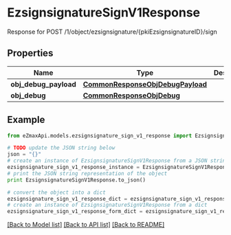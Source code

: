 # EzsignsignatureSignV1Response

Response for POST /1/object/ezsignsignature/{pkiEzsignsignatureID}/sign

## Properties

Name | Type | Description | Notes
------------ | ------------- | ------------- | -------------
**obj_debug_payload** | [**CommonResponseObjDebugPayload**](CommonResponseObjDebugPayload.md) |  | 
**obj_debug** | [**CommonResponseObjDebug**](CommonResponseObjDebug.md) |  | [optional] 

## Example

```python
from eZmaxApi.models.ezsignsignature_sign_v1_response import EzsignsignatureSignV1Response

# TODO update the JSON string below
json = "{}"
# create an instance of EzsignsignatureSignV1Response from a JSON string
ezsignsignature_sign_v1_response_instance = EzsignsignatureSignV1Response.from_json(json)
# print the JSON string representation of the object
print EzsignsignatureSignV1Response.to_json()

# convert the object into a dict
ezsignsignature_sign_v1_response_dict = ezsignsignature_sign_v1_response_instance.to_dict()
# create an instance of EzsignsignatureSignV1Response from a dict
ezsignsignature_sign_v1_response_form_dict = ezsignsignature_sign_v1_response.from_dict(ezsignsignature_sign_v1_response_dict)
```
[[Back to Model list]](../README.md#documentation-for-models) [[Back to API list]](../README.md#documentation-for-api-endpoints) [[Back to README]](../README.md)


